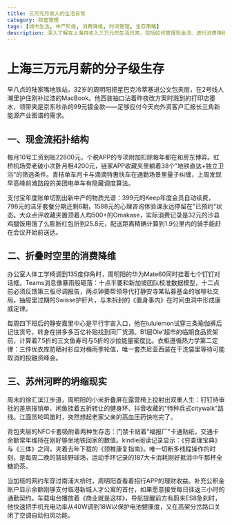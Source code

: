 ```yaml
---
title: 三万元月收入的生活日常
category: 财富管理
tags: [城市生活, 中产阶级, 消费降维, 时间管理, 生存策略]
description: 深入了解在上海月收入三万元的生活日常，包括如何管理现金流、进行消费降维以及在高压工作环境中寻找平衡。周明阳的故事展示了新中产阶级在大城市中的生存策略，从精心计算的通勤方式到对生活品质与经济实惠之间的权衡。探索他是如何在满足物质需求的同时，面对财务压力和个人健康维护的挑战。
---
```

# 上海三万元月薪的分子级生存

早八点的陆家嘴地铁站，32岁的周明阳把星巴克冷萃塞进公文包夹层，在2号线人潮里护住刚补过漆的MacBook。他西装袖口沾着昨夜改方案时溅到的打印店墨水，领带夹是京东秒杀的99元镀金款——足够应付今天向外资客户汇报长三角新能源产业图谱的需求。

## 一、现金流拓扑结构

每月10号工资到账22800元，个税APP的专项附加扣除每年都在和房东博弈。虹桥机场旁老破小次卧月租4200元，链家APP收藏夹里躺着38个"地铁直达+独立卫浴"的筛选条件。青桔单车月卡与滴滴特惠快车在通勤场景里量子纠缠，上周发现早高峰前滩路段的美团电单车有隐藏调度算法。

支付宝年度账单切割出新中产的物质光谱：399元的Keep年度会员自动续费，798元的洁牙套餐分期还剩6期，1588元的心理咨询体验课永远停留在"已预约"状态。大众点评收藏夹置顶着人均500+的Omakase，实际消费记录是32元的沙县鸡腿饭用饿了么膨胀红包折到25.8元，配送距离精确计算到1.9公里内的骑手能赶在会议开始前送达。

## 二、折叠时空里的消费降维

办公室人体工学椅调到135度仰角时，周明阳的华为Mate60同时挂着七个钉钉对话框。Teams消息像暴雨般砸落：十点半要和新加坡团队校准数据模型，十二点前必须反馈第三版尽调报告，两点钟要帮领导代打静安寺某私募基金的咖啡社交局。抽屉里过期的Swisse护肝片，与未拆封的《置身事内》在时间虫洞中形成康威定律。

每周四下班后的静安嘉里中心是平行宇宙入口，他在lululemon试穿三条瑜伽裤后记住货号，转身在拼多多百亿补贴找到同厂货源。B1层Ole'超市的临期食品货架前，计算着7.5折的三文鱼寿司与5折的沙拉能量密度比。衣柜遵循热力学第二定律：三件优衣库防晒衬衫应对梅雨季轮值，唯一套杰尼亚西装在干洗袋里等待可能取消的投融资峰会。

## 三、苏州河畔的坍缩现实

周末的徐汇滨江步道，周明阳的小米折叠屏在露营椅上投射出双重人生：钉钉待审批的差旅报销单、闲鱼挂着五折转让的健身环、抖音收藏的"特种兵式citywalk"路线。江面货轮鸣笛时，突然想起老家父亲的高血压药快吃完了。

背包夹层的NFC卡套吸附着两种生存态：门禁卡贴着"福报厂"卡通贴纸，交通卡余额常年维持在刚好够坐地铁回家的数值。kindle阅读记录显示：《穷查理宝典》与《三体》之间，夹着去年下载的《颈椎康复指南》。唯一切断多线程操作的时刻，是每周二晚的篮球野球场，运动手环记录的187大卡消耗刚好抵消中午那杯全糖奶茶。

当加班的网约车穿过南浦大桥时，周明阳查看着招行APP的理财收益。补充公积金账户显示余额刚够支付临港新城人才公寓的首付，如果愿意接受每日往返三小时的通勤契约。车载电台播放着《商业就是这样》，导航提醒前方有蔚来ES8急刹时，他快速把手机充电功率从40W调到18W以保护电池健康度，又在高架分岔路口关闭了空调自动扫风功能。